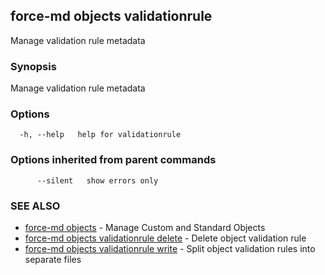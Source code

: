 ## force-md objects validationrule

Manage validation rule metadata

### Synopsis

Manage validation rule metadata

### Options

```
  -h, --help   help for validationrule
```

### Options inherited from parent commands

```
      --silent   show errors only
```

### SEE ALSO

* [force-md objects](force-md_objects.md)	 - Manage Custom and Standard Objects
* [force-md objects validationrule delete](force-md_objects_validationrule_delete.md)	 - Delete object validation rule
* [force-md objects validationrule write](force-md_objects_validationrule_write.md)	 - Split object validation rules into separate files

